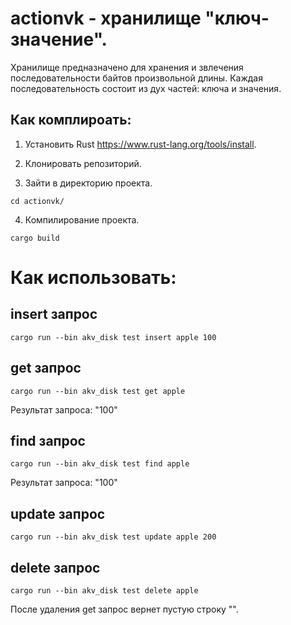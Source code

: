 # actionvk - хранилище "ключ-значение".

Хранилище предназначено для хранения и звлечения
последовательности байтов произвольной длины.
Каждая последовательность состоит из дух частей: ключа и значения.

## Как комплироать:

1. Установить Rust https://www.rust-lang.org/tools/install.

2. Клонировать репозиторий.

3. Зайти в директорию проекта.
```
cd actionvk/
```
4. Компилирование проекта.
```
cargo build
```
# Как использовать:

## insert запрос
 ```
cargo run --bin akv_disk test insert apple 100
 ```

## get запрос
```
cargo run --bin akv_disk test get apple
```
 Результат запроса: "100"

## find запрос
```
cargo run --bin akv_disk test find apple
```
Результат запроса: "100"

## update запрос
```
cargo run --bin akv_disk test update apple 200
```

## delete запрос
```
cargo run --bin akv_disk test delete apple
```
После удаления get запрос вернет пустую строку "".